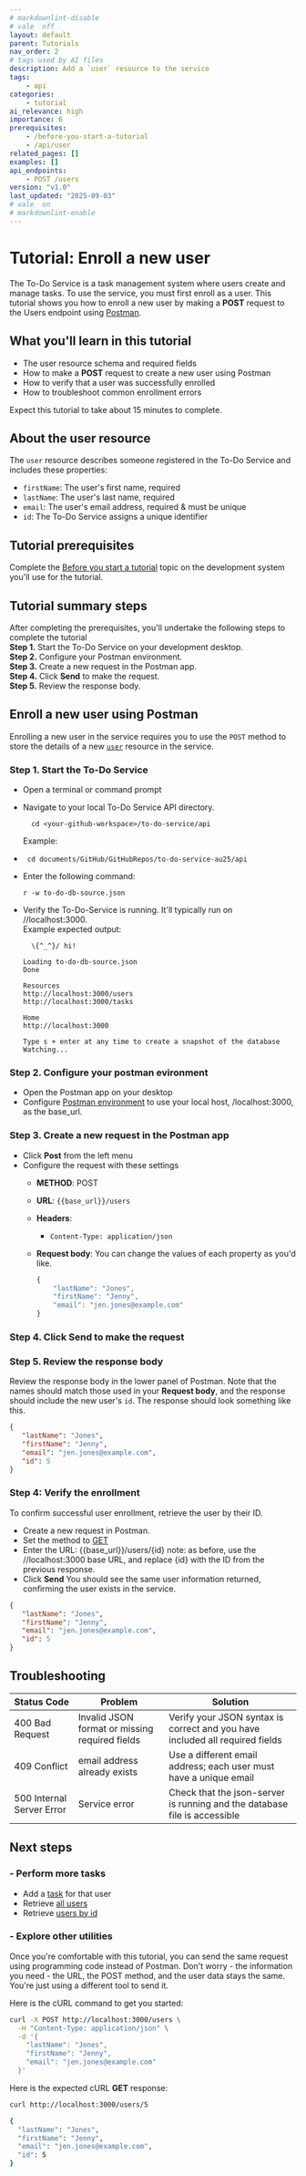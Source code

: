 ```yaml
---
# markdownlint-disable
# vale  off
layout: default
parent: Tutorials
nav_order: 2
# tags used by AI files
description: Add a `user` resource to the service
tags:
    - api
categories: 
    - tutorial
ai_relevance: high
importance: 6
prerequisites: 
    - /before-you-start-a-tutorial
    - /api/user
related_pages: []
examples: []
api_endpoints: 
    - POST /users
version: "v1.0"
last_updated: "2025-09-03"
# vale  on
# markdownlint-enable
---
```


# Tutorial: Enroll a new user

The To-Do Service is a task management system where users create and manage tasks. To use the service, you must first enroll as a user. This tutorial shows you how to enroll a new user by making a **POST** request to the Users endpoint using [Postman](<https://learning.postman.com/docs/sending-requests/requests>).

## What you'll learn in this tutorial

* The user resource schema and required fields
* How to make a **POST** request to create a new user using Postman
* How to verify that a user was successfully enrolled
* How to troubleshoot common enrollment errors
  
Expect this tutorial to take about 15 minutes to complete.

## About the user resource

The `user` resource describes someone registered in the To-Do Service and includes these properties:

* `firstName`: The user's first name, required
* `lastName`: The user's last name, required
* `email`: The user's email address, required & must be unique
* `id`: The To-Do Service assigns a unique identifier

## Tutorial prerequisites

Complete the [Before you start a tutorial](../before-you-start-a-tutorial.md) topic on the development system you'll use for the tutorial.

## Tutorial summary steps

After completing the prerequisites, you'll undertake the following steps to complete the tutorial  
**Step 1.** Start the To-Do Service on your development desktop.  
**Step 2.** Configure your Postman environment.  
**Step 3.** Create a new request in the Postman app.  
**Step 4.**  Click **Send** to make the request.  
**Step 5.** Review the response body.

## Enroll a new user using Postman

Enrolling a new user in the service requires you to use the `POST` method to store the details of a new [`user`](../api/user.md) resource in the service.

### Step 1. Start the To-Do Service

* Open a terminal or command prompt
* Navigate to your local To-Do Service API directory.

  ```shell
    cd <your-github-workspace>/to-do-service/api
    ```

    Example:

* ```shell
   cd documents/GitHub/GitHubRepos/to-do-service-au25/api
   ```

* Enter the following command:
  
    ```shell
    r -w to-do-db-source.json
    ```

* Verify the To-Do-Service is running. It'll typically run on //localhost:3000.  
  Example expected output:

  ```shell
    \{^_^}/ hi!

  Loading to-do-db-source.json
  Done

  Resources
  http://localhost:3000/users
  http://localhost:3000/tasks

  Home
  http://localhost:3000

  Type s + enter at any time to create a snapshot of the database
  Watching...
  ```

### Step 2. Configure your postman evironment

* Open the Postman app on your desktop
* Configure [Postman environment](<https://learning.postman.com/docs/sending-requests/variables/managing-environments/>) to use your local host, /localhost:3000, as the base_url.

### Step 3. Create a new request in the Postman app

* Click **Post** from the left menu
* Configure the request with these settings
    * **METHOD**: POST
    * **URL**: `{{base_url}}/users`
    * **Headers**:
        * `Content-Type: application/json`
    * **Request body**:
        You can change the values of each property as you'd like.

        ```js
        {
            "lastName": "Jones",
            "firstName": "Jenny",
            "email": "jen.jones@example.com"
        }
        ```

### Step 4. Click **Send** to make the request

### Step 5. Review the response body

Review the response body in the lower panel of Postman. Note that the names should match those used in your **Request body**, and the response should include the new user's `id`. The response should look something like this.

 ```json
{
    "lastName": "Jones",
    "firstName": "Jenny",
    "email": "jen.jones@example.com",
    "id": 5
}
```

### Step 4: Verify the enrollment

To confirm successful user enrollment, retrieve the user by their ID.

* Create a new request in Postman.
* Set the method to [GET](<https://learning.postman.com/docs/getting-started/first-steps/sending-the-first-request/>)
* Enter the URL: {{base_url}}/users/{id} note: as before, use the //localhost:3000 base URL, and replace {id} with the ID from the previous response.
* Click **Send**
You should see the same user information returned, confirming the user exists in the service.

 ```json
{
    "lastName": "Jones",
    "firstName": "Jenny",
    "email": "jen.jones@example.com",
    "id": 5
}
```

## Troubleshooting

| Status Code               | Problem                                        | Solution                                                                                          |
|---------------------------|------------------------------------------------|---------------------------------------------------------------------------------------------------|
| 400 Bad Request           | Invalid JSON format or missing required fields | Verify your JSON syntax is correct and you have included all required fields |
| 409 Conflict              | email address already exists                   | Use a different email address; each user must have a unique email                                 |
| 500 Internal Server Error | Service error                                  | Check that the json-server is running and the database file is accessible                         |

## Next steps

### - Perform more tasks  

* Add a [task](add-a-new-task.md) for that user
* Retrieve [all users](<../api/users-get-all-users.md>)
* Retrieve [users by id](<../api/users-get-user-by-id.md>)
  
### - Explore other utilities

Once you're comfortable with this tutorial, you can send the same request using programming code instead of Postman. Don't worry - the information you need - the URL, the POST method, and the user data stays the same. You're just using a different tool to send it.

Here is the cURL command to get you started:

```bash
curl -X POST http://localhost:3000/users \
  -H "Content-Type: application/json" \
  -d '{
    "lastName": "Jones",
    "firstName": "Jenny",
    "email": "jen.jones@example.com"
  }'
```

Here is the expected cURL **GET** response:

```bash
curl http://localhost:3000/users/5

{
  "lastName": "Jones",
  "firstName": "Jenny",
  "email": "jen.jones@example.com",
  "id": 5
}
```
